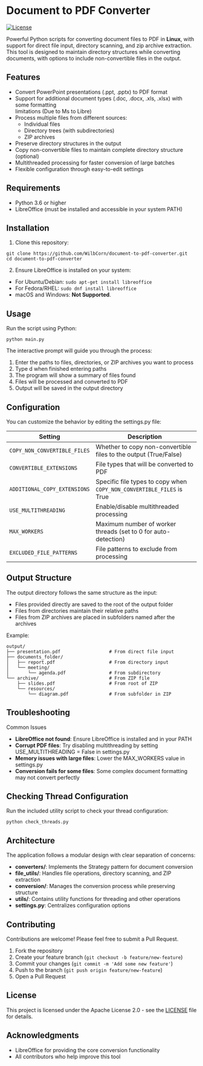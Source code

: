 # Document to PDF Converter

[![License](https://img.shields.io/badge/License-Apache_2.0-blue.svg)](https://opensource.org/licenses/Apache-2.0)

Powerful Python scripts for converting document files to PDF in **Linux**, with support for direct file input, directory scanning, and zip archive extraction. This tool is designed to maintain directory structures while converting documents, with options to include non-convertible files in the output.

## Features
- Convert PowerPoint presentations (.ppt, .pptx) to PDF format
- Support for additional document types (.doc, .docx, .xls, .xlsx) with some formatting  
limitations (Due to Ms to Libre)
- Process multiple files from different sources:
    - Individual files
    - Directory trees (with subdirectories)
    - ZIP archives
- Preserve directory structures in the output
- Copy non-convertible files to maintain complete directory structure (optional)
- Multithreaded processing for faster conversion of large batches
- Flexible configuration through easy-to-edit settings

## Requirements
- Python 3.6 or higher
- LibreOffice (must be installed and accessible in your system PATH)

## Installation
1. Clone this repository:
```
git clone https://github.com/WilbCorn/document-to-pdf-converter.git
cd document-to-pdf-converter
```
2. Ensure LibreOffice is installed on your system:
- For Ubuntu/Debian: `sudo apt-get install libreoffice`
- For Fedora/RHEL: `sudo dnf install libreoffice`
- macOS and Windows: **Not Supported**.

## Usage
Run the script using Python:
```
python main.py
```

The interactive prompt will guide you through the process:
1. Enter the paths to files, directories, or ZIP archives you want to process
2. Type d when finished entering paths
3. The program will show a summary of files found
4. Files will be processed and converted to PDF
5. Output will be saved in the output directory

## Configuration
You can customize the behavior by editing the settings.py file:

| Setting | Description |
|---------|-------------|
| `COPY_NON_CONVERTIBLE_FILES` | Whether to copy non-convertible files to the output (True/False) |
| `CONVERTIBLE_EXTENSIONS` | File types that will be converted to PDF |
| `ADDITIONAL_COPY_EXTENSIONS` | Specific file types to copy when `COPY_NON_CONVERTIBLE_FILES` is True |
| `USE_MULTITHREADING` | Enable/disable multithreaded processing |
| `MAX_WORKERS` | Maximum number of worker threads (set to 0 for auto-detection) |
| `EXCLUDED_FILE_PATTERNS` | File patterns to exclude from processing |

## Output Structure
The output directory follows the same structure as the input:

- Files provided directly are saved to the root of the output folder
- Files from directories maintain their relative paths
- Files from ZIP archives are placed in subfolders named after the archives

Example:
```
output/
├── presentation.pdf                  # From direct file input
├── documents_folder/
│   ├── report.pdf                    # From directory input
│   └── meeting/
│       └── agenda.pdf                # From subdirectory
└── archive/                          # From ZIP file
    ├── slides.pdf                    # From root of ZIP
    └── resources/
        └── diagram.pdf               # From subfolder in ZIP
```

## Troubleshooting
Common Issues
- **LibreOffice not found**: Ensure LibreOffice is installed and in your PATH
- **Corrupt PDF files**: Try disabling multithreading by setting USE_MULTITHREADING = False in settings.py
- **Memory issues with large files**: Lower the MAX_WORKERS value in settings.py
- **Conversion fails for some files**: Some complex document formatting may not convert perfectly

## Checking Thread Configuration
Run the included utility script to check your thread configuration:
```
python check_threads.py
```

## Architecture

The application follows a modular design with clear separation of concerns:

- **converters/**: Implements the Strategy pattern for document conversion
- **file_utils/**: Handles file operations, directory scanning, and ZIP extraction
- **conversion/**: Manages the conversion process while preserving structure
- **utils/**: Contains utility functions for threading and other operations
- **settings.py**: Centralizes configuration options

## Contributing

Contributions are welcome! Please feel free to submit a Pull Request.

1. Fork the repository
2. Create your feature branch (`git checkout -b feature/new-feature`)
3. Commit your changes (`git commit -m 'Add some new feature'`)
4. Push to the branch (`git push origin feature/new-feature`)
5. Open a Pull Request

## License

This project is licensed under the Apache License 2.0 - see the [LICENSE](LICENSE) file for details.

## Acknowledgments

- LibreOffice for providing the core conversion functionality
- All contributors who help improve this tool
